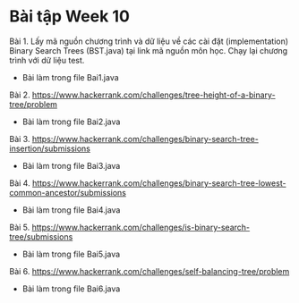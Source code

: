 # Bài tập Week 10
Bài 1. Lấy mã nguồn chương trình và dữ liệu về các cài đặt (implementation) Binary Search Trees (BST.java) tại link mã nguồn môn học. Chạy lại chương trình với dữ liệu test.
- Bài làm trong file Bai1.java

Bài 2. https://www.hackerrank.com/challenges/tree-height-of-a-binary-tree/problem
- Bài làm trong file Bai2.java

Bài 3. https://www.hackerrank.com/challenges/binary-search-tree-insertion/submissions
- Bài làm trong file Bai3.java

Bài 4. https://www.hackerrank.com/challenges/binary-search-tree-lowest-common-ancestor/submissions
- Bài làm trong file Bai4.java

Bài 5. https://www.hackerrank.com/challenges/is-binary-search-tree/submissions
- Bài làm trong file Bai5.java

Bài 6. https://www.hackerrank.com/challenges/self-balancing-tree/problem
- Bài làm trong file Bai6.java